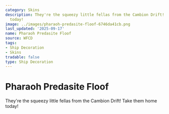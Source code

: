 ```yaml
---
category: Skins
description: They're the squeezy little fellas from the Cambion Drift! Take them home
  today!
image: ../images/pharaoh-predasite-floof-6746da41cb.png
last_updated: '2025-09-17'
name: Pharaoh Predasite Floof
source: WFCD
tags:
- Ship Decoration
- Skins
tradable: false
type: Ship Decoration
---
```


# Pharaoh Predasite Floof

They're the squeezy little fellas from the Cambion Drift! Take them home today!

